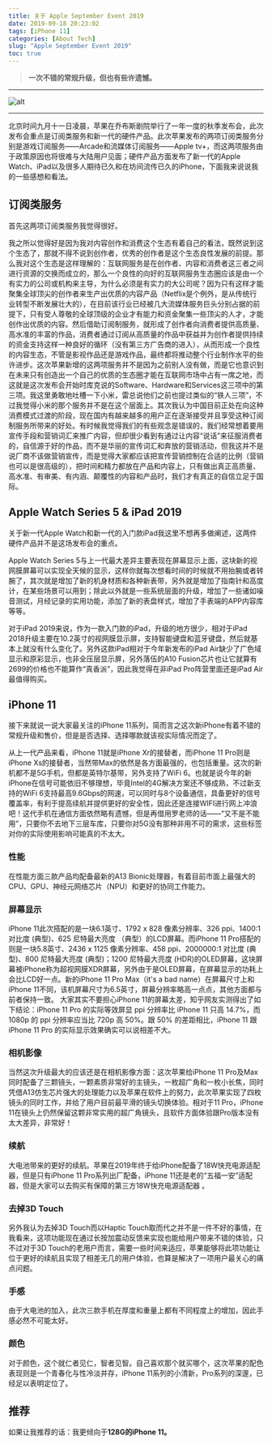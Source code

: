 ```yaml
---
title: 关于 Apple September Event 2019
date: 2019-09-18 20:23:02
tags: [iPhone 11]
categories: [About Tech]
slug: "Apple September Event 2019"
toc: true
---
```


> **一次不错的常规升级，但也有些许遗憾。**

<!--more-->

---

![alt](https://i.loli.net/2019/10/08/elm7juJa6PKRc4o.jpg "Unsplash")

---

北京时间九月十一日凌晨，苹果在乔布斯剧院举行了一年一度的秋季发布会，此次发布会重点是订阅类服务和新一代的硬件产品。此次苹果发布的两项订阅类服务分别是游戏订阅服务——Arcade和流媒体订阅服务——Apple tv+，而这两项服务由于政策原因也将很难与大陆用户见面；硬件产品方面发布了新一代的Apple Watch、iPad以及很多人期待已久和在坊间流传已久的iPhone，下面我来说说我的一些感想和看法。

## 订阅类服务

首先这两项订阅类服务我觉得很好。

我之所以觉得好是因为我对内容创作和消费这个生态有着自己的看法，既然说到这个生态了，那就不得不说到创作者，优秀的创作者是这个生态良性发展的前提。那么我对这个生态是这样理解的：互联网服务是在创作者、内容和消费者这三者之间进行资源的交换而成立的，那么一个良性的向好的互联网服务生态圈应该是由一个有实力的公司或机构来主导，为什么必须是有实力的大公司呢？因为只有这样才能聚集全球顶尖的创作者来生产出优质的内容产品（Netflix是个例外，是从传统行业转型不断发展壮大的），在目前该行业已经被几大流媒体服务巨头分别占据的前提下，只有受人尊敬的全球顶级的企业才有能力和资金聚集一些顶尖的人才，才能创作出优质的内容。然后借助订阅制服务，就形成了创作者向消费者提供高质量、高水准的丰富的作品，消费者通过订阅从高质量的作品中获益并为创作者提供持续的资金支持这样一种良好的循环（没有第三方广告商的进入），从而形成一个良性的内容生态，不管是影视作品还是游戏作品，最终都将推动整个行业制作水平的些许进步。这次苹果新增的这两项服务并不是因为之前别人没有做，而是它也意识到在未来只有创造出一个自己的优质的生态圈才能在互联网市场中占有一席之地，而这就是这次发布会开始时库克说的Software、Hardware和Services这三项中的第三项。我这里勇敢地吐槽一下小米，雷总说他们之前也提过类似的“铁人三项”，不过我觉得小米的那个服务并不是在这个层面上。其次我认为中国目前正处在向这种消费模式过渡的阶段，现在国内有越来越多的用户正在逐渐接受并且享受这种订阅制服务所带来的好处。有时候我觉得我们的有些观念是错误的，我们经常想着要用宣传手段和营销词汇来推广内容，但却很少看到有通过让内容“说话”来征服消费者的，自信源于好的作品，而不是华丽的宣传词汇和奔放的营销活动，但我这并不是说厂商不该做营销宣传，而是觉得大家都应该把宣传营销控制在合适的比例（营销也可以是很高级的），把时间和精力都放在产品和内容上，只有做出真正高质量、高水准、有审美、有内涵、颠覆性的内容和产品时，我们才有真正的自信立足于国际。

## Apple Watch Series 5 & iPad 2019

关于新一代Apple Watch和新一代的入门款iPad我这里不想再多做阐述，这两件硬件产品并不是这场发布会的重点。

Apple Watch Series 5与上一代最大差异主要表现在屏幕显示上面，这块新的视网膜屏幕可以实现全天候的显示，这样你就每次想看时间的时候就不用抬腕或者转腕了，其次就是增加了新的机身材质和各种新表带，另外就是增加了指南针和高度计，在某些场景可以用到；除此以外就是一些系统层面的升级，增加了一些诸如噪音测试，月经记录的实用功能，添加了新的表盘样式，增加了手表端的APP内容库等等。

对于iPad 2019来说，作为一款入门款的iPad，升级的地方很少，相对于iPad 2018升级主要在10.2英寸的视网膜显示屏，支持智能键盘和蓝牙键盘，然后就基本上就没有什么变化了。另外这款iPad相对于今年新发布的iPad Air缺少了广色域显示和原彩显示，也非全压层显示屏，另外落伍的A10 Fusion芯片也让它就算有2699的价格也不能算作“真香派”，因此我觉得在非iPad Pro阵营里面还是iPad Air最值得购买。

## iPhone 11

接下来就说一说大家最关注的iPhone 11系列，简而言之这次新iPhone有着不错的常规升级和售价，但是是否选择、选择哪款就该视实际情况而定了。

从上一代产品来看，iPhone 11就是iPhone Xr的接替者，而iPhone 11 Pro则是iPhone Xs的接替者，当然带Max的依然是各方面最强的，也包括重量。这次的新机都不是5G手机，但都是英特尔基带，另外支持了WiFi 6。也就是说今年的新iPhone在信号可能依旧不够理想，毕竟Intel的4G解决方案还不够成熟，不过新支持的WiFi 6支持最高9.6Gbps的网速，可以同时与8个设备通信，具备更好的信号覆盖率，有利于提高续航并提供更好的安全性，因此还是连接WIFI进行网上冲浪吧！这代手机在通信方面依然略有遗憾，但是再借用罗老师的话——“又不是不能用”，只要你不去地下三层车库，只要你对5G没有那种非用不可的需求，这些标签对你的实际使用影响可能真的不太大。

### 性能

在性能方面三款产品均配备最新的A13 Bionic处理器，有着目前市面上最强大的CPU、GPU、神经元网络芯片（NPU）和更好的协同工作能力。

### 屏幕显示

iPhone 11此次搭配的是一块6.1英寸、1792 x 828 像素分辨率、326 ppi、1400:1 对比度 (典型)、625 尼特最大亮度 （典型）的LCD屏幕。而iPhone 11 Pro搭配的则是一块5.8英寸、2436 x 1125 像素分辨率、458 ppi、2000000:1 对比度 (典型)、800 尼特最大亮度 (典型)；1200 尼特最大亮度 (HDR)的OLED屏幕，这块屏幕被iPhone称为超视网膜XDR屏幕，另外由于是OLED屏幕，在屏幕显示的功耗上会比LCD好一点。新的iPhone 11 Pro Max（it's a bad name）在屏幕尺寸上和iPhone 11不同，该机屏幕尺寸为6.5英寸，屏幕分辨率略高一点点，其他方面都与前者保持一致。 大家其实不要担心iPhone 11的屏幕太差，知乎网友实测得出了如下结论：iPhone 11 Pro 的实际等效屏显 ppi 分辨率比 iPhone 11 只高 14.7%，而 1080p 的 ppi 分辨率应当比 720p 高 50%。跟 50% 的差距相比，iPhone 11 跟 iPhone 11 Pro 的实际显示效果确实可以说相差不大。

### 相机影像

当然这次升级最大的应该还是在相机影像方面：这次苹果给iPhone 11 Pro及Max同时配备了三颗镜头，一颗素质非常好的主镜头，一枚超广角和一枚小长焦，同时凭借A13仿生芯片强大的处理能力以及苹果在软件上的努力，此次苹果实现了四枚镜头的同时工作，并给了用户目前最平滑的镜头切换体验。相对于11 Pro，iPhone 11在镜头上仍然保留这颗非常实用的超广角镜头，且软件方面体验跟Pro版本没有太大差异，非常好！

### 续航

大电池带来的更好的续航。苹果在2019年终于给iPhone配备了18W快充电源适配器，但是只有iPhone 11 Pro系列出厂配备，iPhone 11还是老的“五福一安”适配器，但是大家可以去购买有保障的第三方18W快充电源适配器 。

### 去掉3D Touch

另外我认为去掉3D Touch而以Haptic Touch取而代之并不是一件不好的事情，在我看来，这项功能现在通过长按加震动反馈来实现也能给用户带来不错的体验，只不过对于3D Touch的老用户而言，需要一些时间来适应，苹果能够将此项功能让位于更好的续航且实现了相差无几的用户体验，也算是解决了一项用户最关心的痛点问题。

### 手感

由于大电池的加入，此次三款手机在厚度和重量上都有不同程度上的增加，因此手感必然不可能太好。

### 颜色

对于颜色，这个就仁者见仁，智者见智。自己喜欢那个就买哪个，这次苹果的配色表现则是一个青春化与性冷淡并存，iPhone 11系列的小清新，Pro系列的深邃，已经足以表明定位了。

## 推荐

如果让我推荐的话：我更倾向于**128G的iPhone 11。**